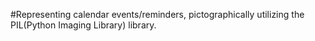 #Representing calendar events/reminders, pictographically utilizing the PIL(Python Imaging Library) library.